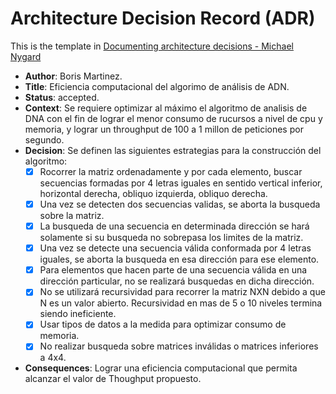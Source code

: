 # Architecture Decision Record (ADR)

This is the template in [Documenting architecture decisions - Michael Nygard](http://thinkrelevance.com/blog/2011/11/15/documenting-architecture-decisions)

* **Author**: Boris Martinez.
* **Title**: Eficiencia computacional del algorimo de análisis de ADN.
* **Status**: accepted.
* **Context**: Se requiere optimizar al máximo el algoritmo de analisis de DNA con el fin de lograr el menor consumo de rucursos a nivel de cpu y memoria, y lograr un throughput de 100 a 1 millon de peticiones por segundo.
* **Decision**: Se definen las siguientes estrategias para la construcción del algoritmo:
  - [x] Rocorrer la matriz ordenadamente y por cada elemento, buscar secuencias formadas por 4 letras iguales en sentido vertical inferior, horizontal derecha, obliquo izquierda, obliquo derecha.
  - [x] Una vez se detecten dos secuencias validas, se aborta la busqueda sobre la matriz.
  - [x] La busqueda de una secuencia en determinada dirección se hará solamente si su busqueda no sobrepasa los limites de la matriz.
  - [x] Una vez se detecte una secuencia válida conformada por 4 letras iguales, se aborta la busqueda en esa dirección para ese elemento.
  - [x] Para elementos que hacen parte de una secuencia válida en una dirección particular, no se realizará busquedas en dicha dirección.
  - [x] No se  utilizará recursividad para recorrer la matriz NXN debido a que N es un valor abierto. Recursividad en mas de 5 o 10 niveles termina siendo ineficiente.
  - [x] Usar tipos de datos a la medida para optimizar consumo de memoria.
  - [x] No realizar busqueda sobre matrices inválidas o matrices inferiores a 4x4.
* **Consequences**: Lograr una eficiencia computacional que permita alcanzar el valor de Thoughput propuesto.